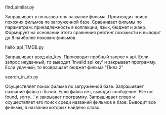 find_similar.py

Запрашивает у пользователя название фильма. Производит поиск похожих фильмов по загруженной базе.
Сравнивает фильмы по параметрам: принадлежность в коллекции, язык, бюджет и жанр.
Формирует на основании этого сравнения рейтинг похожести и выводит до 8 наиболее похожих фильмов.

hello_api_TMDB.py

Запрашивает ввод aip_key. Производит пробный запрос к api.
Если запрос неудачный, то выводит 'Invalid api key' и закрыавет программу.
Если удачный, то возвращает бюджет фильма "Пила 2"

search_in_db.py

Осуществляет поиск фильма по загруженной базе.
Запрашивает название файла с базой. Если файла нет, выводит сообщение 'File not found, sorry...' и закрывает программу.
Запрашивает слово и осуществляет его поиск среди названий фильмов в базе. Выводит все фильмы, в названии которых найдено
слово. 